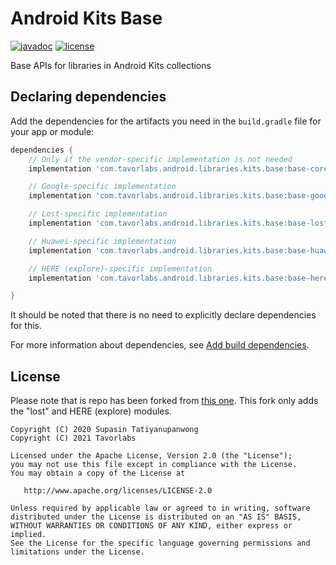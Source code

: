 # Android Kits Base

[![javadoc](https://javadoc.io/badge2/me.tatiyanupanwong.supasin.android.libraries.kits.base/base-core/javadoc.svg)](https://javadoc.io/doc/com.tavorlabs.android.libraries.kits.base/base-core)
[![license](https://img.shields.io/github/license/SupasinTatiyanupanwong/android-kits-base.svg)](https://www.apache.org/licenses/LICENSE-2.0)

Base APIs for libraries in Android Kits collections

## Declaring dependencies

Add the dependencies for the artifacts you need in the ```build.gradle``` file for your app or module:

```groovy
dependencies {
    // Only if the vendor-specific implementation is not needed
    implementation 'com.tavorlabs.android.libraries.kits.base:base-core:1.0.1'

    // Google-specific implementation
    implementation 'com.tavorlabs.android.libraries.kits.base:base-google:1.0.1'

    // Lost-specific implementation
    implementation 'com.tavorlabs.android.libraries.kits.base:base-lost:1.0.2'

    // Huawei-specific implementation
    implementation 'com.tavorlabs.android.libraries.kits.base:base-huawei:1.0.1'

    // HERE (explore)-specific implementation
    implementation 'com.tavorlabs.android.libraries.kits.base:base-here-explore:1.0.0'

}
```

It should be noted that there is no need to explicitly declare dependencies for this.

For more information about dependencies, see [Add build dependencies](https://developer.android.com/studio/build/dependencies).

## License

Please note that is repo has been forked from [this one](https://github.com/SupasinTatiyanupanwong/android-kits-base).
This fork only adds the "lost" and HERE (explore) modules.
```
Copyright (C) 2020 Supasin Tatiyanupanwong
Copyright (C) 2021 Tavorlabs

Licensed under the Apache License, Version 2.0 (the "License");
you may not use this file except in compliance with the License.
You may obtain a copy of the License at

   http://www.apache.org/licenses/LICENSE-2.0

Unless required by applicable law or agreed to in writing, software
distributed under the License is distributed on an "AS IS" BASIS,
WITHOUT WARRANTIES OR CONDITIONS OF ANY KIND, either express or implied.
See the License for the specific language governing permissions and
limitations under the License.
```
